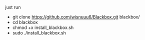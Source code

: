 just run 
- git clone https://github.com/wisnuuu6/Blackbox.git blackbox/
- cd blackbox
- chmod +x install_blackbox.sh
- sudo ./install_blackbox.sh
